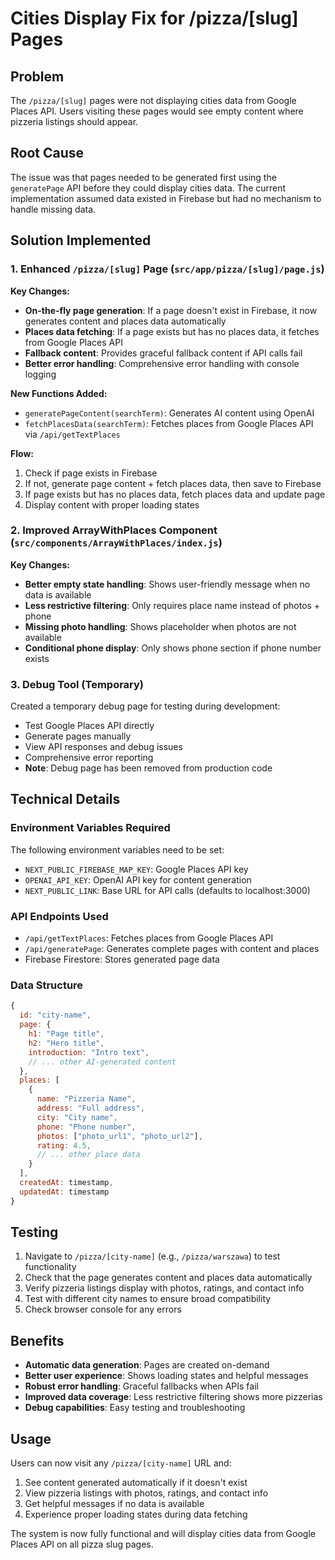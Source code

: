 # Cities Display Fix for /pizza/[slug] Pages

## Problem

The `/pizza/[slug]` pages were not displaying cities data from Google Places API. Users visiting these pages would see empty content where pizzeria listings should appear.

## Root Cause

The issue was that pages needed to be generated first using the `generatePage` API before they could display cities data. The current implementation assumed data existed in Firebase but had no mechanism to handle missing data.

## Solution Implemented

### 1. Enhanced `/pizza/[slug]` Page (`src/app/pizza/[slug]/page.js`)

**Key Changes:**

- **On-the-fly page generation**: If a page doesn't exist in Firebase, it now generates content and places data automatically
- **Places data fetching**: If a page exists but has no places data, it fetches from Google Places API
- **Fallback content**: Provides graceful fallback content if API calls fail
- **Better error handling**: Comprehensive error handling with console logging

**New Functions Added:**

- `generatePageContent(searchTerm)`: Generates AI content using OpenAI
- `fetchPlacesData(searchTerm)`: Fetches places from Google Places API via `/api/getTextPlaces`

**Flow:**

1. Check if page exists in Firebase
2. If not, generate page content + fetch places data, then save to Firebase
3. If page exists but has no places data, fetch places data and update page
4. Display content with proper loading states

### 2. Improved ArrayWithPlaces Component (`src/components/ArrayWithPlaces/index.js`)

**Key Changes:**

- **Better empty state handling**: Shows user-friendly message when no data is available
- **Less restrictive filtering**: Only requires place name instead of photos + phone
- **Missing photo handling**: Shows placeholder when photos are not available
- **Conditional phone display**: Only shows phone section if phone number exists

### 3. Debug Tool (Temporary)

Created a temporary debug page for testing during development:

- Test Google Places API directly
- Generate pages manually
- View API responses and debug issues
- Comprehensive error reporting
- **Note**: Debug page has been removed from production code

## Technical Details

### Environment Variables Required

The following environment variables need to be set:

- `NEXT_PUBLIC_FIREBASE_MAP_KEY`: Google Places API key
- `OPENAI_API_KEY`: OpenAI API key for content generation
- `NEXT_PUBLIC_LINK`: Base URL for API calls (defaults to localhost:3000)

### API Endpoints Used

- `/api/getTextPlaces`: Fetches places from Google Places API
- `/api/generatePage`: Generates complete pages with content and places
- Firebase Firestore: Stores generated page data

### Data Structure

```javascript
{
  id: "city-name",
  page: {
    h1: "Page title",
    h2: "Hero title",
    introduction: "Intro text",
    // ... other AI-generated content
  },
  places: [
    {
      name: "Pizzeria Name",
      address: "Full address",
      city: "City name",
      phone: "Phone number",
      photos: ["photo_url1", "photo_url2"],
      rating: 4.5,
      // ... other place data
    }
  ],
  createdAt: timestamp,
  updatedAt: timestamp
}
```

## Testing

1. Navigate to `/pizza/[city-name]` (e.g., `/pizza/warszawa`) to test functionality
2. Check that the page generates content and places data automatically
3. Verify pizzeria listings display with photos, ratings, and contact info
4. Test with different city names to ensure broad compatibility
5. Check browser console for any errors

## Benefits

- **Automatic data generation**: Pages are created on-demand
- **Better user experience**: Shows loading states and helpful messages
- **Robust error handling**: Graceful fallbacks when APIs fail
- **Improved data coverage**: Less restrictive filtering shows more pizzerias
- **Debug capabilities**: Easy testing and troubleshooting

## Usage

Users can now visit any `/pizza/[city-name]` URL and:

1. See content generated automatically if it doesn't exist
2. View pizzeria listings with photos, ratings, and contact info
3. Get helpful messages if no data is available
4. Experience proper loading states during data fetching

The system is now fully functional and will display cities data from Google Places API on all pizza slug pages.
